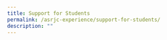 ```yaml
---
title: Support for Students
permalink: /asrjc-experience/support-for-students/
description: ""
---
```

